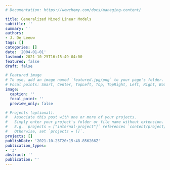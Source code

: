 ```yaml
---
# Documentation: https://wowchemy.com/docs/managing-content/

title: Generalized Mixed Linear Models
subtitle: ''
summary: ''
authors:
- J. De Leeuw
tags: []
categories: []
date: '2004-01-01'
lastmod: 2021-10-25T16:15:49-04:00
featured: false
draft: false

# Featured image
# To use, add an image named `featured.jpg/png` to your page's folder.
# Focal points: Smart, Center, TopLeft, Top, TopRight, Left, Right, BottomLeft, Bottom, BottomRight.
image:
  caption: ''
  focal_point: ''
  preview_only: false

# Projects (optional).
#   Associate this post with one or more of your projects.
#   Simply enter your project's folder or file name without extension.
#   E.g. `projects = ["internal-project"]` references `content/project/deep-learning/index.md`.
#   Otherwise, set `projects = []`.
projects: []
publishDate: '2021-10-25T20:15:48.856266Z'
publication_types:
- '3'
abstract: ''
publication: ''
---
```

